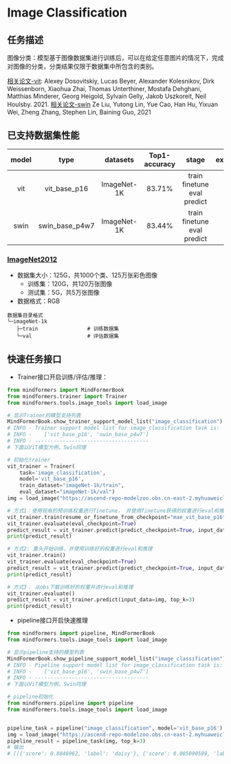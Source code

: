 # Image Classification

## 任务描述

图像分类：模型基于图像数据集进行训练后，可以在给定任意图片的情况下，完成对图像的分类，分类结果仅限于数据集中所包含的类别。

[相关论文-vit](https://gitee.com/link?target=https%3A%2F%2Farxiv.org%2Fabs%2F2010.11929): Alexey Dosovitskiy, Lucas Beyer, Alexander Kolesnikov, Dirk Weissenborn, Xiaohua Zhai, Thomas Unterthiner, Mostafa Dehghani, Matthias Minderer, Georg Heigold, Sylvain Gelly, Jakob Uszkoreit, Neil Houlsby. 2021.
[相关论文-swin](https://arxiv.org/abs/2103.14030) Ze Liu, Yutong Lin, Yue Cao, Han Hu, Yixuan Wei, Zheng Zhang, Stephen Lin, Baining Guo, 2021

## 已支持数据集性能

| model |      type      |  datasets   | Top1-accuracy |                  stage                  |                                                                                                                                                                         example                                                                                                                                                                          |
|:-----:|:--------------:|:-----------:|:-------------:|:---------------------------------------:|:--------------------------------------------------------------------------------------------------------------------------------------------------------------------------------------------------------------------------------------------------------------------------------------------------------------------------------------------------------:|
|  vit  |  vit_base_p16  | ImageNet-1K |    83.71%     | train<br/>finetune<br/>eval<br/>predict |     [link](../../examples/image_classification/vit_base_p16_train_on_imagenet1k.sh) <br/>[link](../../examples/image_classification/vit_base_p16_finetune_on_imagenet1k.sh)<br/>[link](../../examples/image_classification/vit_base_p16_eval_on_imagenet1k.sh)<br/>[link](../../examples/image_classification/vit_base_p16_predict_on_imagenet1k.sh)     |
| swin  | swin_base_p4w7 | ImageNet-1K |    83.44%     | train<br/>finetune<br/>eval<br/>predict | [link](../../examples/image_classification/swin_base_p4w7_train_on_imagenet1k.sh) <br/>[link](../../examples/image_classification/swin_base_p4w7_finetune_on_imagenet1k.sh)<br/>[link](../../examples/image_classification/swin_base_p4w7_eval_on_imagenet1k.sh)<br/>[link](../../examples/image_classification/swin_base_p4w7_predict_on_imagenet1k.sh) |

### [ImageNet2012](http://www.image-net.org/)

- 数据集大小：125G，共1000个类、125万张彩色图像
    - 训练集：120G，共120万张图像
    - 测试集：5G，共5万张图像
- 数据格式：RGB

 ```text
数据集目录格式
└─imageNet-1k
    ├─train                # 训练数据集
    └─val                  # 评估数据集
 ```

## 快速任务接口

- Trainer接口开启训练/评估/推理：

```python
from mindformers import MindFormerBook
from mindformers.trainer import Trainer
from mindformers.tools.image_tools import load_image

# 显示Trainer的模型支持列表
MindFormerBook.show_trainer_support_model_list("image_classification")
# INFO - Trainer support model list for image_classification task is:
# INFO -    ['vit_base_p16', 'swin_base_p4w7']
# INFO - -------------------------------------
# 下面以ViT模型为例，Swin同理

# 初始化trainer
vit_trainer = Trainer(
    task='image_classification',
    model='vit_base_p16',
    train_dataset="imageNet-1k/train",
    eval_dataset="imageNet-1k/val")
img = load_image("https://ascend-repo-modelzoo.obs.cn-east-2.myhuaweicloud.com/XFormer_for_mindspore/clip/sunflower.png")

# 方式1：使用现有的预训练权重进行finetune， 并使用finetune获得的权重进行eval和推理
vit_trainer.train(resume_or_finetune_from_checkpoint="mae_vit_base_p16", do_finetune=True)
vit_trainer.evaluate(eval_checkpoint=True)
predict_result = vit_trainer.predict(predict_checkpoint=True, input_data=img, top_k=3)
print(predict_result)

# 方式2: 重头开始训练，并使用训练好的权重进行eval和推理
vit_trainer.train()
vit_trainer.evaluate(eval_checkpoint=True)
predict_result = vit_trainer.predict(predict_checkpoint=True, input_data=img, top_k=3)
print(predict_result)

# 方式3： 从obs下载训练好的权重并进行eval和推理
vit_trainer.evaluate()
predict_result = vit_trainer.predict(input_data=img, top_k=3)
print(predict_result)
```

- pipeline接口开启快速推理

```python
from mindformers import pipeline, MindFormerBook
from mindformers.tools.image_tools import load_image

# 显示pipeline支持的模型列表
MindFormerBook.show_pipeline_support_model_list("image_classification")
# INFO - Pipeline support model list for image_classification task is:
# INFO -    ['vit_base_p16', 'swin_base_p4w7']
# INFO - -------------------------------------
# 下面以ViT模型为例，Swin同理

# pipeline初始化
from mindformers.pipeline import pipeline
from mindformers.tools.image_tools import load_image


pipeline_task = pipeline("image_classification", model='vit_base_p16')
img = load_image("https://ascend-repo-modelzoo.obs.cn-east-2.myhuaweicloud.com/XFormer_for_mindspore/clip/sunflower.png")
pipeline_result = pipeline_task(img, top_k=3)
# 输出
# [[{'score': 0.8846962, 'label': 'daisy'}, {'score': 0.005090589, 'label': 'bee'}, {'score': 0.0031510447, 'label': 'vase'}]]
```
